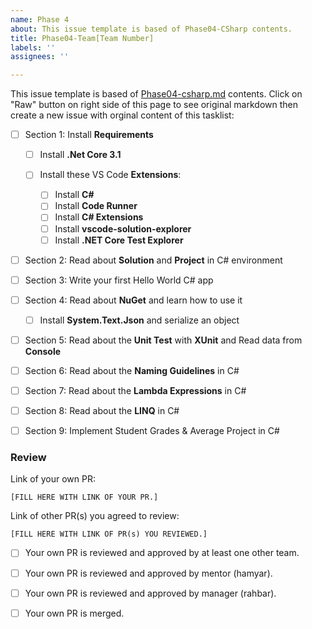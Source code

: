 ```yaml
---
name: Phase 4
about: This issue template is based of Phase04-CSharp contents.
title: Phase04-Team[Team Number]
labels: ''
assignees: ''

---
```


This issue template is based of [Phase04-csharp.md](https://github.com/Star-Academy/codestar-internship/blob/master/Projects/Phase04-CSharp/Phase04-CSharp.md) contents.
Click on "Raw" button on right side of this page to see original markdown then create a new issue with orginal content of this tasklist:

- [ ] Section 1: Install **Requirements**

  - [ ] Install **.Net Core 3.1**
  - [ ] Install these VS Code **Extensions**:

    - [ ] Install **C#**
    - [ ] Install **Code Runner**
    - [ ] Install **C# Extensions**
    - [ ] Install **vscode-solution-explorer**
    - [ ] Install **.NET Core Test Explorer**

- [ ] Section 2: Read about **Solution** and **Project** in C# environment

- [ ] Section 3: Write your first Hello World C# app

- [ ] Section 4: Read about **NuGet** and learn how to use it

  - [ ] Install **System.Text.Json** and serialize an object

- [ ] Section 5: Read about the **Unit Test** with **XUnit** and Read data from **Console**

- [ ] Section 6: Read about the **Naming Guidelines** in C#

- [ ] Section 7: Read about the **Lambda Expressions** in C#

- [ ] Section 8: Read about the **LINQ** in C#

- [ ] Section 9: Implement Student Grades & Average Project in C#

### Review

Link of your own PR:

`[FILL HERE WITH LINK OF YOUR PR.]`

Link of other PR(s) you agreed to review:

`[FILL HERE WITH LINK OF PR(s) YOU REVIEWED.]`


- [ ] Your own PR is reviewed and approved by at least one other team.

- [ ] Your own PR is reviewed and approved by mentor (hamyar).

- [ ] Your own PR is reviewed and approved by manager (rahbar).

- [ ] Your own PR is merged.
